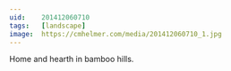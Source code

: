 ```yaml
---
uid:	201412060710
tags:	[landscape]
image:	https://cmhelmer.com/media/201412060710_1.jpg
---
```


Home and hearth in bamboo hills.
